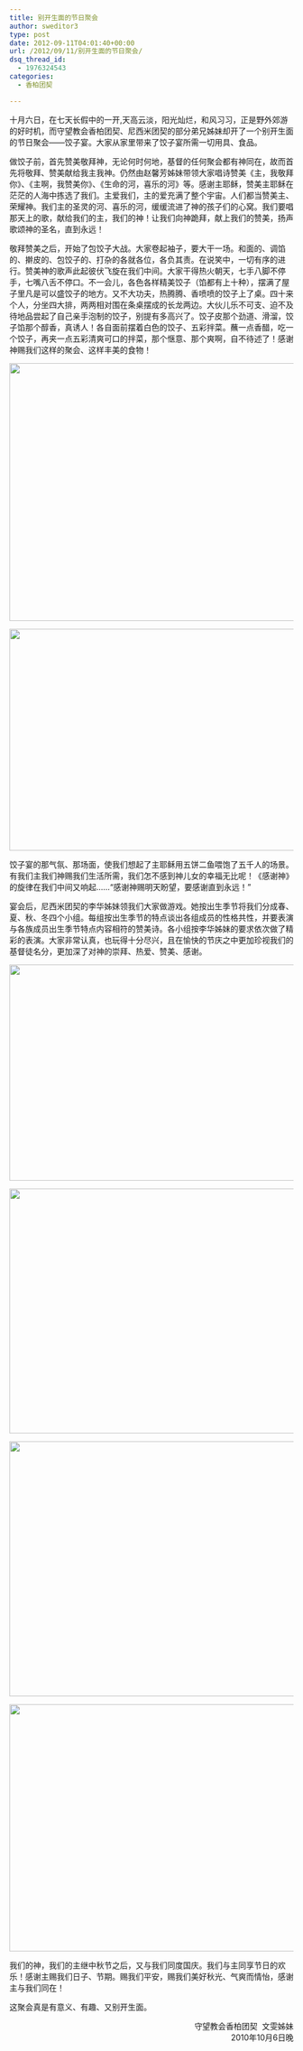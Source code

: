 ```yaml
---
title: 别开生面的节日聚会
author: sweditor3
type: post
date: 2012-09-11T04:01:40+00:00
url: /2012/09/11/别开生面的节日聚会/
dsq_thread_id:
  - 1976324543
categories:
  - 香柏团契

---
```

十月六日，在七天长假中的一开,天高云淡，阳光灿烂，和风习习，正是野外郊游的好时机，而守望教会香柏团契、尼西米团契的部分弟兄姊妹却开了一个别开生面的节日聚会——饺子宴。大家从家里带来了饺子宴所需一切用具、食品。
  
做饺子前，首先赞美敬拜神，无论何时何地，基督的任何聚会都有神同在，故而首先将敬拜、赞美献给我主我神。仍然由赵馨芳姊妹带领大家唱诗赞美《主，我敬拜你》、《主啊，我赞美你》、《生命的河，喜乐的河》等。感谢主耶稣，赞美主耶稣在茫茫的人海中拣选了我们。主爱我们，主的爱充满了整个宇宙。人们都当赞美主、荣耀神。我们主的圣灵的河、喜乐的河，缓缓流进了神的孩子们的心窝。我们要唱那天上的歌，献给我们的主，我们的神！让我们向神跪拜，献上我们的赞美，扬声歌颂神的圣名，直到永远！
  
敬拜赞美之后，开始了包饺子大战。大家卷起袖子，要大干一场。和面的、调馅的、擀皮的、包饺子的、打杂的各就各位，各负其责。在说笑中，一切有序的进行。赞美神的歌声此起彼伏飞旋在我们中间。大家干得热火朝天，七手八脚不停手，七嘴八舌不停口。不一会儿，各色各样精美饺子（馅都有上十种），摆满了屋子里凡是可以盛饺子的地方。又不大功夫，热腾腾、香喷喷的饺子上了桌。四十来个人，分坐四大排，两两相对围在条桌摆成的长龙两边。大伙儿乐不可支、迫不及待地品尝起了自己亲手泡制的饺子，别提有多高兴了。饺子皮那个劲道、滑溜，饺子馅那个醇香，真诱人！各自面前摆着白色的饺子、五彩拌菜。蘸一点香醋，吃一个饺子，再夹一点五彩清爽可口的拌菜，那个惬意、那个爽啊，自不待述了！感谢神赐我们这样的聚会、这样丰美的食物！

<a href="http://t5.shwchurch.org/2012/09/11/%e5%88%ab%e5%bc%80%e7%94%9f%e9%9d%a2%e7%9a%84%e8%8a%82%e6%97%a5%e8%81%9a%e4%bc%9a/1-3/" rel="attachment wp-att-3480"><img class="aligncenter size-full wp-image-3480" title="1" src="http://t5.shwchurch.org/wp-content/uploads/2012/09/20120911115931773.JPG" alt="" width="700" height="457" srcset="http://t5.shwchurch.org/wp-content/uploads/2012/09/20120911115931773.JPG 700w, http://t5.shwchurch.org/wp-content/uploads/2012/09/20120911115931773-300x195.jpg 300w" sizes="(max-width: 700px) 100vw, 700px" /></a>

<a href="http://t5.shwchurch.org/2012/09/11/%e5%88%ab%e5%bc%80%e7%94%9f%e9%9d%a2%e7%9a%84%e8%8a%82%e6%97%a5%e8%81%9a%e4%bc%9a/2-3/" rel="attachment wp-att-3479"><img class="aligncenter size-full wp-image-3479" title="2" src="http://t5.shwchurch.org/wp-content/uploads/2012/09/20120911115922247.JPG" alt="" width="700" height="393" srcset="http://t5.shwchurch.org/wp-content/uploads/2012/09/20120911115922247.JPG 700w, http://t5.shwchurch.org/wp-content/uploads/2012/09/20120911115922247-300x168.jpg 300w" sizes="(max-width: 700px) 100vw, 700px" /></a>

饺子宴的那气氛、那场面，使我们想起了主耶稣用五饼二鱼喂饱了五千人的场景。有我们主我们神赐我们生活所需，我们怎不感到神儿女的幸福无比呢！《感谢神》的旋律在我们中间又响起&#8230;&#8230;“感谢神赐明天盼望，要感谢直到永远！”
  
宴会后，尼西米团契的李华姊妹领我们大家做游戏。她按出生季节将我们分成春、夏、秋、冬四个小组。每组按出生季节的特点谈出各组成员的性格共性，并要表演与各族成员出生季节特点内容相符的赞美诗。各小组按李华姊妹的要求依次做了精彩的表演。大家非常认真，也玩得十分尽兴，且在愉快的节庆之中更加珍视我们的基督徒名分，更加深了对神的崇拜、热爱、赞美、感谢。

<a href="http://t5.shwchurch.org/2012/09/11/%e5%88%ab%e5%bc%80%e7%94%9f%e9%9d%a2%e7%9a%84%e8%8a%82%e6%97%a5%e8%81%9a%e4%bc%9a/3-2/" rel="attachment wp-att-3481"><img class="aligncenter size-full wp-image-3481" title="3" src="http://t5.shwchurch.org/wp-content/uploads/2012/09/20120911120017472.JPG" alt="" width="700" height="383" srcset="http://t5.shwchurch.org/wp-content/uploads/2012/09/20120911120017472.JPG 700w, http://t5.shwchurch.org/wp-content/uploads/2012/09/20120911120017472-300x164.jpg 300w" sizes="(max-width: 700px) 100vw, 700px" /></a>

<a href="http://t5.shwchurch.org/2012/09/11/%e5%88%ab%e5%bc%80%e7%94%9f%e9%9d%a2%e7%9a%84%e8%8a%82%e6%97%a5%e8%81%9a%e4%bc%9a/4-2/" rel="attachment wp-att-3482"><img class="aligncenter size-full wp-image-3482" title="4" src="http://t5.shwchurch.org/wp-content/uploads/2012/09/20120911120026232.JPG" alt="" width="700" height="434" srcset="http://t5.shwchurch.org/wp-content/uploads/2012/09/20120911120026232.JPG 700w, http://t5.shwchurch.org/wp-content/uploads/2012/09/20120911120026232-300x186.jpg 300w" sizes="(max-width: 700px) 100vw, 700px" /></a>

<a href="http://t5.shwchurch.org/2012/09/11/%e5%88%ab%e5%bc%80%e7%94%9f%e9%9d%a2%e7%9a%84%e8%8a%82%e6%97%a5%e8%81%9a%e4%bc%9a/5-3/" rel="attachment wp-att-3483"><img class="aligncenter size-full wp-image-3483" title="5" src="http://t5.shwchurch.org/wp-content/uploads/2012/09/20120911120034142.JPG" alt="" width="700" height="452" srcset="http://t5.shwchurch.org/wp-content/uploads/2012/09/20120911120034142.JPG 700w, http://t5.shwchurch.org/wp-content/uploads/2012/09/20120911120034142-300x193.jpg 300w" sizes="(max-width: 700px) 100vw, 700px" /></a>

<a href="http://t5.shwchurch.org/2012/09/11/%e5%88%ab%e5%bc%80%e7%94%9f%e9%9d%a2%e7%9a%84%e8%8a%82%e6%97%a5%e8%81%9a%e4%bc%9a/attachment/6/" rel="attachment wp-att-3484"><img class="aligncenter size-full wp-image-3484" title="6" src="http://t5.shwchurch.org/wp-content/uploads/2012/09/20120911120041215.JPG" alt="" width="700" height="438" srcset="http://t5.shwchurch.org/wp-content/uploads/2012/09/20120911120041215.JPG 700w, http://t5.shwchurch.org/wp-content/uploads/2012/09/20120911120041215-300x187.jpg 300w" sizes="(max-width: 700px) 100vw, 700px" /></a>

我们的神，我们的主继中秋节之后，又与我们同度国庆。我们与主同享节日的欢乐！感谢主赐我们日子、节期。赐我们平安，赐我们美好秋光、气爽而情怡，感谢主与我们同在！
  
这聚会真是有意义、有趣、又别开生面。

<p style="text-align: right;">
  守望教会香柏团契  文雯姊妹<br /> 2010年10月6日晚
</p>